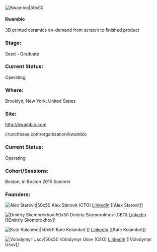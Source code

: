 

![Kwambio|50x50](https://apimg.techstars.com/connect/images/image_files/55e0cfe7bbe36f1ba9000011/original/kwambio_signature_b.png)

#### Kwambio
3D printed ceramics on-demand from scratch to finished product

### Stage: 
Seed - Graduate 

### Current Status: 
Operating

### Where:
Brooklyn, New York, United States

### Site:
http://kwambio.com



crunchbase.com/organization/kwambio

### Current Status: 
Operating

### Cohort/Sessions: 
Boston, in Boston 2015 Summer

### Founders: 

![Alex Starovit|50x50](https://apimg.techstars.com/connect/images/image_files/5b435b81c1a4b83b7c000031/original/Alex_Starovit.JPG) Alex Starovit (CTO) [LinkedIn](https://linkedin.com/in/ostarovit) [[Alex Starovit]]

![Dmitriy Skomorokhov|50x50](https://apimg.techstars.com/connect/images/image_files/5b3b78cfc1a4b826e700000c/original/Dmitriy_Skomorohov.jpg) Dmitriy Skomorokhov (CEO) [LinkedIn](https://linkedin.com/in/dmitry-skomorokhov-062605167) [[Dmitriy Skomorokhov]]

![Kate Kolambet|50x50]() Kate Kolambet () [LinkedIn](https://linkedin.com/in/katerina-kolambet-26282919) [[Kate Kolambet]]

![Volodymyr Usov|50x50](https://apimg.techstars.com/connect/images/image_files/55673739883a9c2418000013/original/Usov.jpg) Volodymyr Usov (CEO) [LinkedIn](https://linkedin.com/in/volodymyrusov) [[Volodymyr Usov]]


